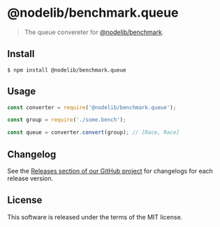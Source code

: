 # @nodelib/benchmark.queue

> The queue convereter for [@nodelib/benchmark](../benchmark).

## Install

```
$ npm install @nodelib/benchmark.queue
```

## Usage

```js
const converter = require('@nodelib/benchmark.queue');

const group = require('./some.bench');

const queue = converter.convert(group); // [Race, Race]
```

## Changelog

See the [Releases section of our GitHub project](https://github.com/nodelib/nodelib/releases) for changelogs for each release version.

## License

This software is released under the terms of the MIT license.
